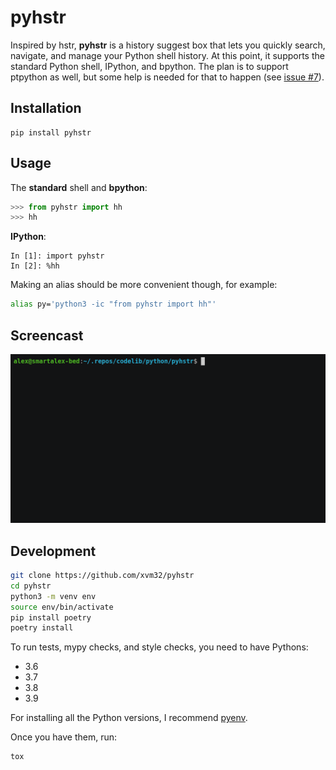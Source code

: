 # pyhstr

Inspired by hstr, **pyhstr** is a history suggest box that lets you quickly search, navigate, and manage your Python shell history. At this point, it supports the standard Python shell, IPython, and bpython. The plan is to support ptpython as well, but some help is needed for that to happen (see [issue #7](https://github.com/xvm32/pyhstr/issues/7)).

## Installation


```
pip install pyhstr
```

## Usage

The **standard** shell and **bpython**:

  ```python
  >>> from pyhstr import hh
  >>> hh
  ```

**IPython**:

  ```ipython
  In [1]: import pyhstr
  In [2]: %hh
  ```

Making an alias should be more convenient though, for example:

```bash
alias py='python3 -ic "from pyhstr import hh"'
```

## Screencast

![screenshot](pyhstr.gif)

## Development

```sh
git clone https://github.com/xvm32/pyhstr
cd pyhstr
python3 -m venv env
source env/bin/activate
pip install poetry
poetry install
```

To run tests, mypy checks, and style checks, you need to have Pythons:

- 3.6
- 3.7
- 3.8
- 3.9

For installing all the Python versions, I recommend [pyenv](https://github.com/pyenv/pyenv).

Once you have them, run:

```
tox
```